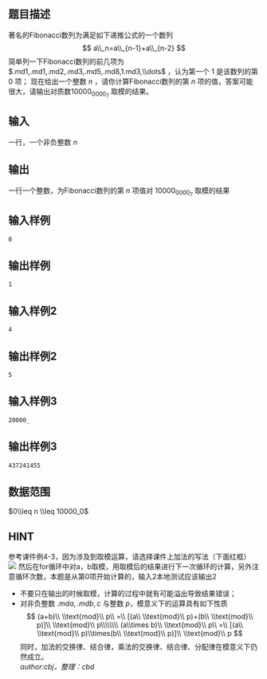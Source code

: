 ## 题目描述
著名的Fibonacci数列为满足如下递推公式的一个数列
$$
a\\_n=a\\_{n-1}+a\\_{n-2}
$$
简单列一下Fibonacci数列的前几项为 $.md1,.md1,.md2,.md3,.md5,.md8,1.md3,\\dots$ ，认为第一个 $1$ 是该数列的第 $0$ 项；
现在给出一个整数 $n$ ，请你计算Fibonacci数列的第 $n$ 项的值，答案可能很大，请输出对质数$10000_0000_7$ 取模的结果。
## 输入
一行，一个非负整数 $n$ 
## 输出
一行一个整数，为Fibonacci数列的第 $n$ 项值对 $10000_0000_7$ 取模的结果
## 输入样例
    0
## 输出样例
    1
## 输入样例2
    4
## 输出样例2
    5
## 输入样例3
    20000_
## 输出样例3
    437241455
## 数据范围
$0\\leq n \\leq 10000_0$
## HINT
参考课件例4-3，因为涉及到取模运算，请选择课件上加法的写法（下面红框）
![](https://s3.bmp.ovh/imgs/2022/03/6c8c62e015cb1f34.png)
然后在for循环中对a，b取模，用取模后的结果进行下一次循环的计算，另外注意循环次数，本题是从第0项开始计算的，输入2本地测试应该输出2
* 不要只在输出的时候取模，计算的过程中就有可能溢出导致结果错误；
* 对非负整数 $.mda,.mdb,c$ 与整数 $p$，模意义下的运算具有如下性质
$$
(a+b)\\ \\text{mod}\\ p\\ =\\ [(a\\ \\text{mod}\\ p)+(b\\ \\text{mod}\\ p)]\\ \\text{mod}\\ p\\\\\\\\
(a\\times b)\\ \\text{mod}\\ p\\ =\\ [(a\\ \\text{mod}\\ p)\\times(b\\ \\text{mod}\\ p)]\\ \\text{mod}\\ p
$$
同时，加法的交换律、结合律，乘法的交换律、结合律、分配律在模意义下仍然成立。    
*author:cbj，整理：cbd*